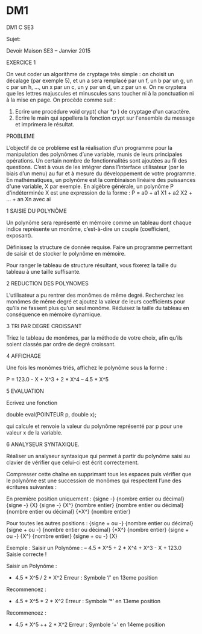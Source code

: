# DM1
DM1 C SE3

Sujet:

Devoir Maison SE3 – Janvier 2015




EXERCICE 1

On veut coder un algorithme de cryptage très simple : on choisit un décalage (par exemple 5), et un a sera remplacé par un f, un b par un g, un c par un h, …, un x par un c, un y par un d, un z par un e. On ne cryptera que les lettres majuscules et minuscules sans toucher ni à la ponctuation ni à la mise en page. On procède comme suit :
1.	Ecrire une procédure void crypt( char *p ) de cryptage d'un caractère.
2.	Ecrire le main qui appellera la fonction crypt sur l'ensemble du message et imprimera le résultat.

PROBLEME

L’objectif de ce problème est la réalisation d’un programme pour la manipulation des polynômes d’une variable, munis de leurs principales opérations. Un certain nombre de fonctionnalités sont ajoutées au fil des questions. C’est à vous de les intégrer dans l’interface utilisateur (par le biais d’un menu) au fur et à mesure du développement de votre programme.
En mathématiques, un polynôme est la combinaison linéaire des puissances d'une variable, X par exemple. En algèbre générale, un polynôme P d'indéterminée X est une expression de la forme :
P = a0 + a1 X1 + a2 X2 + … + an Xn   avec ai  

1 SAISIE DU POLYNÔME 

Un polynôme sera représenté en mémoire comme un tableau dont chaque indice représente un monôme, c’est-à-dire un couple (coefficient, exposant).

Définissez la structure de donnée requise. Faire un programme permettant de saisir et de stocker le polynôme en mémoire. 

Pour ranger le tableau de structure résultant, vous fixerez la taille du tableau à une taille suffisante.

2  REDUCTION DES POLYNOMES

L’utilisateur a pu rentrer des monômes de même degré. Recherchez les monômes de même degré et ajoutez la valeur de leurs coefficients pour qu’ils ne fassent plus qu’un seul monôme. Réduisez la taille du tableau en conséquence en mémoire dynamique.

3 TRI PAR DEGRE CROISSANT

Triez le tableau de monômes, par la méthode de votre choix,  afin qu’ils soient classés par ordre de degré croissant.

4 AFFICHAGE

Une fois les monômes triés, affichez le polynôme sous la forme :

P = 123.0 - X + X^3 + 2 * X^4 – 4.5 * X^5 

5 EVALUATION

Ecrivez une fonction 

double eval(POINTEUR p, double x);

qui calcule et renvoie la valeur du polynôme représenté par p pour une valeur x de la variable.


6 ANALYSEUR SYNTAXIQUE. 

Réaliser un analyseur syntaxique qui permet à partir du polynôme saisi au clavier de vérifier que celui-ci est écrit correctement. 

Compresser cette chaîne en supprimant tous les espaces puis vérifier que le polynôme est une succession de monômes qui respectent l’une des écritures suivantes :

En première position uniquement :
{signe -} {nombre entier ou décimal}
{signe -} {X}
{signe -} {X^} {nombre entier}
{nombre entier ou décimal}
{nombre entier ou décimal} {*X^} {nombre entier}

Pour toutes les autres positions :
{signe + ou -} {nombre entier ou décimal}
{signe + ou -} {nombre entier ou décimal} {*X^} {nombre entier}
{signe + ou -} {X^} {nombre entier}
{signe + ou -} {X}

Exemple :
Saisir un Polynôme :
– 4.5 * X^5 + 2 * X^4 + X^3 - X + 123.0
Saisie correcte ! 

Saisir un Polynôme :
- 4.5 * X^5 / 2 * X^2 
Erreur : Symbole ‘/’ en 13eme position

Recommencez :
- 4.5 * X^5 * 2 * X^2 
Erreur : Symbole ‘*’ en 13eme position

Recommencez :
- 4.5 * X^5 ++ 2 * X^2 
Erreur : Symbole ‘+’ en 14eme position




